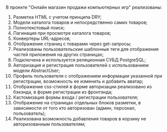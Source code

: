 В проекте "Онлайн магазин продажи компьютерных игр" реализованы:
1. Разметка HTML с учетом принципа DRY;
2. Модели каталога товаров и непосредственно самих товаров;
3. Полнотекстовый поиск;
4. Пагинация при просмотре каталога товаров;
5. Конвертеры URL-адресов;
6. Отображение страниц с товарами через get-запросы;
7. Реализованы пользовательские шаблонные теги для отображения частей приложения на других страницах;
8. Подключена и используется реляционная СУБД PostgreSQL;
9. Авторизация и регистрация пользователей с использованием модели AbstractUser;
10. Профиль пользователя с отображением информации указанной при регистрации, возможность ее изменить и добавить аватар;
11. Отображение css-стилей в форме авторизации реализовано из бэкэнда, в форме регистрации из фронтэнда;
12. Кастомизация формы входа / регистрации пользователя;
13. Отображение на страницах отдельных блоков разметки, в зависимости от того кто авторизован (админ, персонал, пользователь);
14. Реализована возможность добавления товаров в корзину не авторизованным пользователям;
